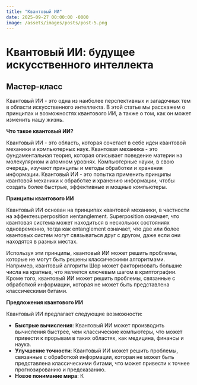 ```yaml
---
title: "Квантовый ИИ"
date: 2025-09-27 00:00:00 -0000
image: /assets/images/posts/post-5.png
---
```

# **Квантовый ИИ: будущее искусственного интеллекта**

## **Мастер-класс**

Квантовый ИИ - это одна из наиболее перспективных и загадочных тем в области искусственного интеллекта. В этой статье мы расскажем о принципах и возможностях квантового ИИ, а также о том, как он может изменить нашу жизнь.

**Что такое квантовый ИИ?**

Квантовый ИИ - это область, которая сочетает в себе идеи квантовой механики и компьютерных наук. Квантовая механика - это фундаментальная теория, которая описывает поведение материи на молекулярном и атомном уровнях. Компьютерные науки, в свою очередь, изучают принципы и методы обработки и хранения информации. Квантовый ИИ - это попытка применить принципы квантовой механики к обработке и хранению информации, чтобы создать более быстрые, эффективные и мощные компьютеры.

**Принципы квантового ИИ**

Квантовый ИИ основан на принципах квантовой механики, в частности на эффектеsuperposition иentanglement. Superposition означает, что квантовая система может находиться в нескольких состояниях одновременно, тогда как entanglement означает, что две или более квантовых систем могут связываться друг с другом, даже если они находятся в разных местах.

Используя эти принципы, квантовый ИИ может решить проблемы, которые не могут быть решены классическими алгоритмами. Например, квантовый алгоритм Шор может факторизовать большие числа на кратные, что является ключевым шагом в криптографии. Кроме того, квантовый ИИ может решить проблемы, связанные с обработкой информации, которая не может быть представлена классическими битами.

**Предложения квантового ИИ**

Квантовый ИИ предлагает следующие возможности:

* **Быстрые вычисления**: Квантовый ИИ может производить вычисления быстрее, чем классические компьютеры, что может привести к прорывам в таких областях, как медицина, финансы и наука.
* **Улучшение точности**: Квантовый ИИ может решить проблемы, связанные с обработкой информации, которая не может быть представлена классическими битами, что может привести к точнее прогнозированию и предсказанию.
* **Новое понимание мира**: К
